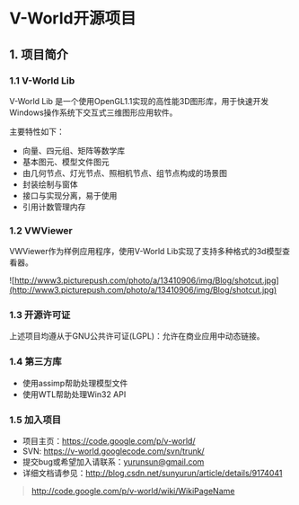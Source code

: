 # V-World开源项目 #

## 1. 项目简介 ##
### 1.1 V-World Lib ###
V-World Lib 是一个使用OpenGL1.1实现的高性能3D图形库，用于快速开发Windows操作系统下交互式三维图形应用软件。

主要特性如下：

  * 向量、四元组、矩阵等数学库
  * 基本图元、模型文件图元
  * 由几何节点、灯光节点、照相机节点、组节点构成的场景图
  * 封装绘制与窗体
  * 接口与实现分离，易于使用
  * 引用计数管理内存

### 1.2 VWViewer ###
VWViewer作为样例应用程序，使用V-World Lib实现了支持多种格式的3d模型查看器。

![http://www3.picturepush.com/photo/a/13410906/img/Blog/shotcut.jpg](http://www3.picturepush.com/photo/a/13410906/img/Blog/shotcut.jpg)

### 1.3 开源许可证 ###
上述项目均遵从于GNU公共许可证(LGPL)：允许在商业应用中动态链接。

### 1.4 第三方库 ###

  * 使用assimp帮助处理模型文件
  * 使用WTL帮助处理Win32 API

### 1.5 加入项目 ###

  * 项目主页：https://code.google.com/p/v-world/
  * SVN: https://v-world.googlecode.com/svn/trunk/
  * 提交bug或希望加入请联系：yurunsun@gmail.com
  * 详细文档请参见：http://blog.csdn.net/sunyurun/article/details/9174041
> http://code.google.com/p/v-world/wiki/WikiPageName
